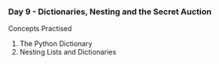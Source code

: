 <h3>Day 9 - Dictionaries, Nesting and the Secret Auction</h3>

Concepts Practised

<ol>
    <li>The Python Dictionary</li>
    <li>Nesting Lists and Dictionaries</li>
</ol>

